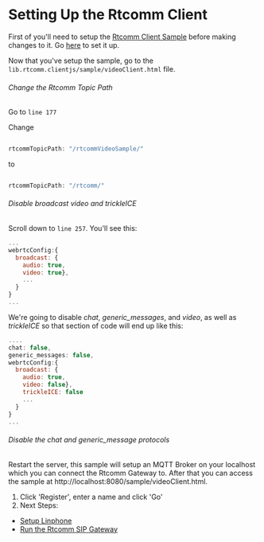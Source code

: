
# Setting Up the Rtcomm Client

First of you'll need to setup the [Rtcomm Client Sample](https://github.com/WASdev/lib.rtcomm.clientjs/blob/master/docs/sample.md) before making changes to it. Go [here](https://github.com/WASdev/lib.rtcomm.clientjs/blob/master/docs/sample.md) to set it up.

Now that you've setup the sample, go to the  <code>lib.rtcomm.clientjs/sample/videoClient.html</code> file.

###### Change the Rtcomm Topic Path

Go to <code>line 177</code>

Change
```javascript

rtcommTopicPath: "/rtcommVideoSample/"
```
to

```javascript

rtcommTopicPath: "/rtcomm/"
```

###### Disable broadcast video and trickleICE

Scroll down to <code>line 257</code>. You'll see this:

```javascript
...
webrtcConfig:{
  broadcast: {
    audio: true,
    video: true},
    ...
  }
}
...
```

We're going to disable *chat*, *generic_messages*, and *video*, as well as *trickleICE* so that section of code will end up like this:

```javascript
....
chat: false,
generic_messages: false,
webrtcConfig:{
  broadcast: {
    audio: true,
    video: false},
    trickleICE: false
    ...
  }
}
...

```

###### Disable the chat and generic_message protocols



Restart the server, this sample will setup an MQTT Broker on your localhost which you can connect the Rtcomm Gateway to. After that you can access the sample at http://localhost:8080/sample/videoClient.html.
1. Click 'Register', enter a name and click 'Go'
2. Next Steps:
  + [Setup Linphone](docs/setup-linphone.md)
  + [Run the Rtcomm SIP Gateway](README.md)
